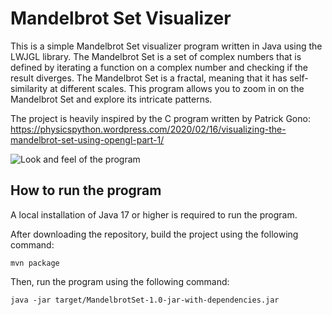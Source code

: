 # Mandelbrot Set Visualizer

This is a simple Mandelbrot Set visualizer program written in Java using the LWJGL library. 
The Mandelbrot Set is a set of complex numbers that is defined by iterating a function on a complex number 
and checking if the result diverges. 
The Mandelbrot Set is a fractal, meaning that it has self-similarity at different scales.
This program allows you to zoom in on the Mandelbrot Set and explore its intricate patterns.

The project is heavily inspired by the C program written by Patrick Gono:
https://physicspython.wordpress.com/2020/02/16/visualizing-the-mandelbrot-set-using-opengl-part-1/

![Look and feel of the program](src/main/resources/images/mandelbrot-presentation.gif)

## How to run the program
A local installation of Java 17 or higher is required to run the program.

After downloading the repository, build the project using the following command:
```
mvn package
```

Then, run the program using the following command:
```
java -jar target/MandelbrotSet-1.0-jar-with-dependencies.jar
```
